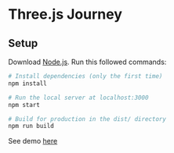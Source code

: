 # Three.js Journey

## Setup
Download [Node.js](https://nodejs.org/en/download/).
Run this followed commands:

``` bash
# Install dependencies (only the first time)
npm install

# Run the local server at localhost:3000
npm start

# Build for production in the dist/ directory
npm run build
```

See demo [here](https://anastasiya1155.github.io/haunted-house)
